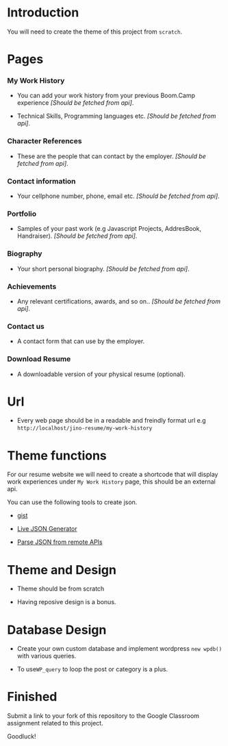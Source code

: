 # Introduction

You will need to create the theme of this project from `scratch`.

# Pages

### My Work History

* You can add your work history from your previous Boom.Camp experience *[Should be fetched from api]*.

* Technical Skills, Programming languages etc. *[Should be fetched from api]*.

### Character References

* These are the people that can contact by the employer.  *[Should be fetched from api]*.

### Contact information

* Your cellphone number, phone, email etc.  *[Should be fetched from api]*.

### Portfolio

* Samples of your past work (e.g Javascript Projects, AddresBook, Handraiser).  *[Should be fetched from api]*.

### Biography

* Your short personal biography.  *[Should be fetched from api]*.

### Achievements

* Any relevant certifications, awards, and so on.. *[Should be fetched from api]*.

### Contact us

* A contact form that can use by the employer.

### Download Resume

* A downloadable version of your physical resume (optional).

# Url

* Every web page should be in a readable and freindly format url e.g `http://localhost/jino-resume/my-work-history`

# Theme functions

For our resume website we will need to create a shortcode that will display work experiences under `My Work History` page, this should be an external api.

You can use the following tools to create json.

* [gist](https://gist.github.com/)

* [Live JSON Generator](http://www.objgen.com/json)

* [Parse JSON from remote APIs](https://pippinsplugins.com/using-wp_remote_get-to-parse-json-from-remote-apis/)


# Theme and Design

- Theme should be from scratch 

- Having reposive design is a bonus.

# Database Design 

- Create your own custom database and implement wordpress `new wpdb()` with various queries.

- To use`WP_query` to loop the post or category is a plus.

# Finished

Submit a link to your fork of this repository to the Google Classroom assignment related to this project.

Goodluck!
